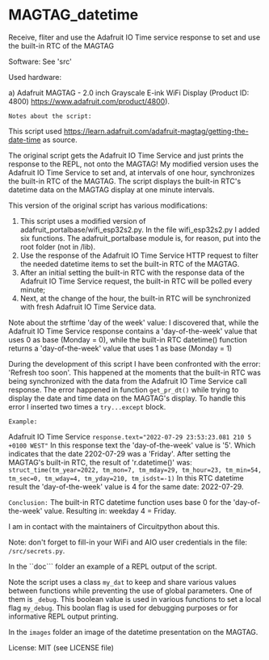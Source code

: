 # MAGTAG_datetime
 Receive, fliter and use the Adafruit IO Time service response to set and use the built-in RTC of the MAGTAG

Software:
See 'src'

Used hardware:

a) Adafruit MAGTAG - 2.0 inch Grayscale E-ink WiFi Display (Product ID: 4800) https://www.adafruit.com/product/4800).
  
```Notes about the script:```

This script used https://learn.adafruit.com/adafruit-magtag/getting-the-date-time as source.

The original script gets the Adafruit IO Time Service and just prints the response to the REPL, not onto the MAGTAG!
My modified version uses the Adafruit IO Time Service to set and, at intervals of one hour, synchronizes the built-in RTC of the MAGTAG.
The script displays the built-in RTC's datetime data on the MAGTAG display at one minute intervals.

This version of the original script has various modifications:
1) This script uses a modified version of adafruit_portalbase/wifi_esp32s2.py. In the file wifi_esp32s2.py I added six functions.
   The adafruit_portalbase module is, for reason, put into the root folder (not in /lib).
2) Use the response of the Adafruit IO Time Service HTTP request to filter the needed datetime items to set the built-in RTC of the MAGTAG.
3) After an initial setting the built-in RTC with the response data of the Adafruit IO Time Service request, the built-in RTC will be polled every minute;
4) Next, at the change of the hour, the built-in RTC will be synchronized with fresh Adafruit IO Time Service data.

Note about the strftime 'day of the week' value:
I discovered that, while the Adafruit IO Time Service response contains a 'day-of-the-week' value that uses 0 as base (Monday = 0),
while the built-in RTC datetime() function returns a 'day-of-the-week' value that uses 1 as base (Monday = 1)

During the development of this script I have been confronted with the error: 'Refresh too soon'.
This happened at the moments that the built-in RTC was being synchronized with the data from the Adafruit IO Time Service call response.
The error happened in function ```get_pr_dt()``` while trying to display the date and time data on the MAGTAG's display. To handle this error I inserted two times a ```try...except``` block.

```Example:```

Adafruit IO Time Service ```response.text="2022-07-29 23:53:23.081 210 5 +0100 WEST"```
In this response text the 'day-of-the-week' value is '5'. Which indicates that the date 2202-07-29 was a 'Friday'.
After setting the MAGTAG's built-in RTC, the result of 'r.datetime()' was: 
```struct_time(tm_year=2022, tm_mon=7, tm_mday=29, tm_hour=23, tm_min=54, tm_sec=0, tm_wday=4, tm_yday=210, tm_isdst=-1)```
In this RTC datetime result the 'day-of-the-week' value is 4 for the same date: 2022-07-29.

```Conclusion:```
The built-in RTC datetime function uses base 0 for the 'day-of-the-week' value. Resulting in: weekday 4 = Friday.

I am in contact with the maintainers of Circuitpython about this.

Note: don't forget to fill-in your WiFi and AIO user credentials in the file: ```/src/secrets.py```.

In the ``doc``` folder an example of a REPL output of the script.

Note the script uses a class ```my_dat``` to keep and share various values between functions while preventing the use of global parameters. One of them is ```_debug```. This boolean value is used in various functions to set a local flag ```my_debug```. This boolan flag is used for debugging purposes or for informative REPL output printing.

In the ```images``` folder an image of the datetime presentation on the MAGTAG.


License: MIT (see LICENSE file)